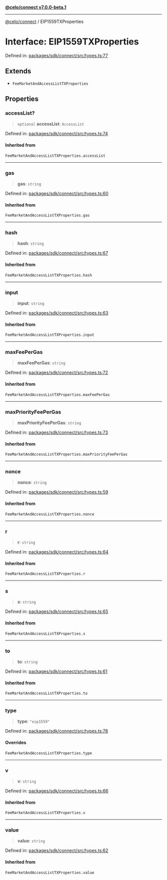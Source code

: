 [**@celo/connect v7.0.0-beta.1**](../README.md)

***

[@celo/connect](../globals.md) / EIP1559TXProperties

# Interface: EIP1559TXProperties

Defined in: [packages/sdk/connect/src/types.ts:77](https://github.com/celo-org/developer-tooling/blob/master/packages/sdk/connect/src/types.ts#L77)

## Extends

- `FeeMarketAndAccessListTXProperties`

## Properties

### accessList?

> `optional` **accessList**: `AccessList`

Defined in: [packages/sdk/connect/src/types.ts:74](https://github.com/celo-org/developer-tooling/blob/master/packages/sdk/connect/src/types.ts#L74)

#### Inherited from

`FeeMarketAndAccessListTXProperties.accessList`

***

### gas

> **gas**: `string`

Defined in: [packages/sdk/connect/src/types.ts:60](https://github.com/celo-org/developer-tooling/blob/master/packages/sdk/connect/src/types.ts#L60)

#### Inherited from

`FeeMarketAndAccessListTXProperties.gas`

***

### hash

> **hash**: `string`

Defined in: [packages/sdk/connect/src/types.ts:67](https://github.com/celo-org/developer-tooling/blob/master/packages/sdk/connect/src/types.ts#L67)

#### Inherited from

`FeeMarketAndAccessListTXProperties.hash`

***

### input

> **input**: `string`

Defined in: [packages/sdk/connect/src/types.ts:63](https://github.com/celo-org/developer-tooling/blob/master/packages/sdk/connect/src/types.ts#L63)

#### Inherited from

`FeeMarketAndAccessListTXProperties.input`

***

### maxFeePerGas

> **maxFeePerGas**: `string`

Defined in: [packages/sdk/connect/src/types.ts:72](https://github.com/celo-org/developer-tooling/blob/master/packages/sdk/connect/src/types.ts#L72)

#### Inherited from

`FeeMarketAndAccessListTXProperties.maxFeePerGas`

***

### maxPriorityFeePerGas

> **maxPriorityFeePerGas**: `string`

Defined in: [packages/sdk/connect/src/types.ts:73](https://github.com/celo-org/developer-tooling/blob/master/packages/sdk/connect/src/types.ts#L73)

#### Inherited from

`FeeMarketAndAccessListTXProperties.maxPriorityFeePerGas`

***

### nonce

> **nonce**: `string`

Defined in: [packages/sdk/connect/src/types.ts:59](https://github.com/celo-org/developer-tooling/blob/master/packages/sdk/connect/src/types.ts#L59)

#### Inherited from

`FeeMarketAndAccessListTXProperties.nonce`

***

### r

> **r**: `string`

Defined in: [packages/sdk/connect/src/types.ts:64](https://github.com/celo-org/developer-tooling/blob/master/packages/sdk/connect/src/types.ts#L64)

#### Inherited from

`FeeMarketAndAccessListTXProperties.r`

***

### s

> **s**: `string`

Defined in: [packages/sdk/connect/src/types.ts:65](https://github.com/celo-org/developer-tooling/blob/master/packages/sdk/connect/src/types.ts#L65)

#### Inherited from

`FeeMarketAndAccessListTXProperties.s`

***

### to

> **to**: `string`

Defined in: [packages/sdk/connect/src/types.ts:61](https://github.com/celo-org/developer-tooling/blob/master/packages/sdk/connect/src/types.ts#L61)

#### Inherited from

`FeeMarketAndAccessListTXProperties.to`

***

### type

> **type**: `"eip1559"`

Defined in: [packages/sdk/connect/src/types.ts:78](https://github.com/celo-org/developer-tooling/blob/master/packages/sdk/connect/src/types.ts#L78)

#### Overrides

`FeeMarketAndAccessListTXProperties.type`

***

### v

> **v**: `string`

Defined in: [packages/sdk/connect/src/types.ts:66](https://github.com/celo-org/developer-tooling/blob/master/packages/sdk/connect/src/types.ts#L66)

#### Inherited from

`FeeMarketAndAccessListTXProperties.v`

***

### value

> **value**: `string`

Defined in: [packages/sdk/connect/src/types.ts:62](https://github.com/celo-org/developer-tooling/blob/master/packages/sdk/connect/src/types.ts#L62)

#### Inherited from

`FeeMarketAndAccessListTXProperties.value`
